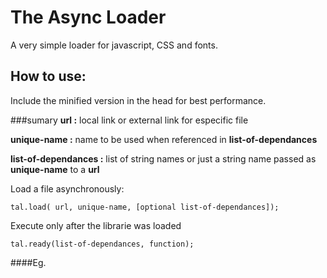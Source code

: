 # The Async Loader

A very simple loader for javascript, CSS and fonts.

## How to use:

Include the minified version in the head for best performance.

###sumary
**url :** local link or external link for especific file

**unique-name :** name to be used when referenced in **list-of-dependances**
 
**list-of-dependances :** list of string names or just a string name passed as **unique-name** to a **url** 

Load a file asynchronously:

``tal.load( url, unique-name, [optional list-of-dependances]);``


Execute only after the librarie was loaded

``tal.ready(list-of-dependances, function);``


####Eg.
    <script>
    tal.ready("jquery", function () {console.log("jquery is ready")});
    tal.ready("materializecss", function () {console.log("materializecss is ready")});
    tal.ready("materializejs", function () {console.log("materializejs is ready")});
    tal.load("https://cdnjs.cloudflare.com/ajax/libs/materialize/0.97.7/css/materialize.min.css", "materializecss", ["jquery", "materializejs"]);
    tal.load("https://cdnjs.cloudflare.com/ajax/libs/materialize/0.97.7/js/materialize.min.js", "materializejs", "jquery");
    tal.load("https://code.jquery.com/jquery-2.1.1.min.js", "jquery");
    </script>
